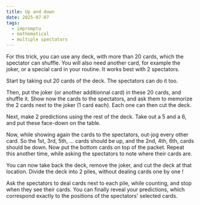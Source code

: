 ```yaml
---
title: Up and down
date: 2025-07-07
tags:
  - impromptu
  - mathematical
  - multiple spectators
---
```


For this trick, you can use any deck, with more than 20 cards, which the
spectator can shuffle. You will also need another card, for example the joker,
or a special card in your routine. It works best with 2 spectators.

Start by taking out 20 cards of the deck. The spectators can do it too.

Then, put the joker (or another additionnal card) in these 20 cards, and shuffle
it. Show now the cards to the spectators, and ask them to memorize the 2 cards
next to the joker (1 card each). Each one can then cut the deck.

Next, make 2 predictions using the rest of the deck. Take out a 5 and a 6, and
put these face-down on the table.

Now, while showing again the cards to the spectators, out-jog every other card.
So the 1st, 3rd, 5th, ... cards should be up, and the 2nd, 4th, 6th, cards
should be down. Now put the bottom cards on top of the packet. Repeat this
another time, while asking the spectators to note where their cards are.

You can now take back the deck, remove the joker, and cut the deck at that
location. Divide the deck into 2 piles, without dealing cards one by one !

Ask the spectators to deal cards next to each pile, while counting, and stop
when they see their cards. You can finally reveal your predictions, which
correspond exactly to the positions of the spectators' selected cards.
